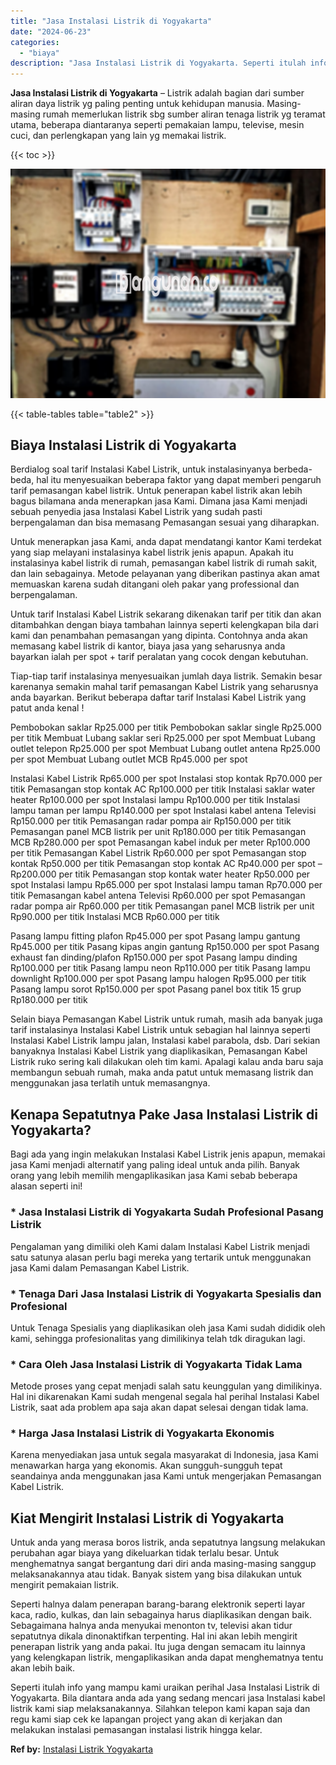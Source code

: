 ```yaml
---
title: "Jasa Instalasi Listrik di Yogyakarta"
date: "2024-06-23"
categories: 
  - "biaya"
description: "Jasa Instalasi Listrik di Yogyakarta. Seperti itulah info yang mampu kami uraikan perihal Jasa Instalasi Listrik di Yogyakarta. Bila diantara anda ada yang s..."
---
```


**Jasa Instalasi Listrik di Yogyakarta** – Listrik adalah bagian dari sumber aliran daya listrik yg paling penting untuk kehidupan manusia. Masing-masing rumah memerlukan listrik sbg sumber aliran tenaga listrik yg teramat utama, beberapa diantaranya seperti pemakaian lampu, televise, mesin cuci, dan perlengkapan yang lain yg memakai listrik.

{{< toc >}}

![Jasa Instalasi Listrik di Yogyakarta](/images/instalasi-listrik-murah10.png)

{{< table-tables table="table2" >}}

## Biaya Instalasi Listrik di Yogyakarta

Berdialog soal tarif Instalasi Kabel Listrik, untuk instalasinyanya berbeda-beda, hal itu menyesuaikan beberapa faktor yang dapat memberi pengaruh tarif pemasangan kabel listrik. Untuk penerapan kabel listrik akan lebih bagus bilamana anda menerapkan jasa Kami. Dimana jasa Kami menjadi sebuah penyedia jasa Instalasi Kabel Listrik yang sudah pasti berpengalaman dan bisa memasang Pemasangan sesuai yang diharapkan.

Untuk menerapkan jasa Kami, anda dapat mendatangi kantor Kami terdekat yang siap melayani instalasinya kabel listrik jenis apapun. Apakah itu instalasinya kabel listrik di rumah, pemasangan kabel listrik di rumah sakit, dan lain sebagainya. Metode pelayanan yang diberikan pastinya akan amat memuaskan karena sudah ditangani oleh pakar yang professional dan berpengalaman.

Untuk tarif Instalasi Kabel Listrik sekarang dikenakan tarif per titik dan akan ditambahkan dengan biaya tambahan lainnya seperti kelengkapan bila dari kami dan penambahan pemasangan yang dipinta. Contohnya anda akan memasang kabel listrik di kantor, biaya jasa yang seharusnya anda bayarkan ialah per spot + tarif peralatan yang cocok dengan kebutuhan.

Tiap-tiap tarif instalasinya menyesuaikan jumlah daya listrik. Semakin besar karenanya semakin mahal tarif pemasangan Kabel Listrik yang seharusnya anda bayarkan. Berikut beberapa daftar tarif Instalasi Kabel Listrik yang patut anda kenal !

Pembobokan saklar Rp25.000 per titik Pembobokan saklar single Rp25.000 per titik Membuat Lubang saklar seri Rp25.000 per spot Membuat Lubang outlet telepon Rp25.000 per spot Membuat Lubang outlet antena Rp25.000 per spot Membuat Lubang outlet MCB Rp45.000 per spot

Instalasi Kabel Listrik Rp65.000 per spot Instalasi stop kontak Rp70.000 per titik Pemasangan stop kontak AC Rp100.000 per titik Instalasi saklar water heater Rp100.000 per spot Instalasi lampu Rp100.000 per titik Instalasi lampu taman per lampu Rp140.000 per spot Instalasi kabel antena Televisi Rp150.000 per titik Pemasangan radar pompa air Rp150.000 per titik Pemasangan panel MCB listrik per unit Rp180.000 per titik Pemasangan MCB Rp280.000 per spot Pemasangan kabel induk per meter Rp100.000 per titik Pemasangan Kabel Listrik Rp60.000 per spot Pemasangan stop kontak Rp50.000 per titik Pemasangan stop kontak AC Rp40.000 per spot – Rp200.000 per titik Pemasangan stop kontak water heater Rp50.000 per spot Instalasi lampu Rp65.000 per spot Instalasi lampu taman Rp70.000 per titik Pemasangan kabel antena Televisi Rp60.000 per spot Pemasangan radar pompa air Rp60.000 per titik Pemasangan panel MCB listrik per unit Rp90.000 per titik Instalasi MCB Rp60.000 per titik

Pasang lampu fitting plafon Rp45.000 per spot Pasang lampu gantung Rp45.000 per titik Pasang kipas angin gantung Rp150.000 per spot Pasang exhaust fan dinding/plafon Rp150.000 per spot Pasang lampu dinding Rp100.000 per titik Pasang lampu neon Rp110.000 per titik Pasang lampu downlight Rp100.000 per spot Pasang lampu halogen Rp95.000 per titik Pasang lampu sorot Rp150.000 per spot Pasang panel box titik 15 grup Rp180.000 per titik

Selain biaya Pemasangan Kabel Listrik untuk rumah, masih ada banyak juga tarif instalasinya Instalasi Kabel Listrik untuk sebagian hal lainnya seperti Instalasi Kabel Listrik lampu jalan, Instalasi kabel parabola, dsb. Dari sekian banyaknya Instalasi Kabel Listrik yang diaplikasikan, Pemasangan Kabel Listrik ruko sering kali dilakukan oleh tim kami. Apalagi kalau anda baru saja membangun sebuah rumah, maka anda patut untuk memasang listrik dan menggunakan jasa terlatih untuk memasangnya.

## Kenapa Sepatutnya Pake Jasa Instalasi Listrik di Yogyakarta?

Bagi ada yang ingin melakukan Instalasi Kabel Listrik jenis apapun, memakai jasa Kami menjadi alternatif yang paling ideal untuk anda pilih. Banyak orang yang lebih memilih mengaplikasikan jasa Kami sebab beberapa alasan seperti ini!

### \* Jasa Instalasi Listrik di Yogyakarta Sudah Profesional Pasang Listrik

Pengalaman yang dimiliki oleh Kami dalam Instalasi Kabel Listrik menjadi satu satunya alasan perlu bagi mereka yang tertarik untuk menggunakan jasa Kami dalam Pemasangan Kabel Listrik.

### \* Tenaga Dari Jasa Instalasi Listrik di Yogyakarta Spesialis dan Profesional

Untuk Tenaga Spesialis yang diaplikasikan oleh jasa Kami sudah dididik oleh kami, sehingga profesionalitas yang dimilikinya telah tdk diragukan lagi.

### \* Cara Oleh Jasa Instalasi Listrik di Yogyakarta Tidak Lama

Metode proses yang cepat menjadi salah satu keunggulan yang dimilikinya. Hal ini dikarenakan Kami sudah mengenal segala hal perihal Instalasi Kabel Listrik, saat ada problem apa saja akan dapat selesai dengan tidak lama.

### \* Harga Jasa Instalasi Listrik di Yogyakarta Ekonomis

Karena menyediakan jasa untuk segala masyarakat di Indonesia, jasa Kami menawarkan harga yang ekonomis. Akan sungguh-sungguh tepat seandainya anda menggunakan jasa Kami untuk mengerjakan Pemasangan Kabel Listrik.

## Kiat Mengirit Instalasi Listrik di Yogyakarta


Untuk anda yang merasa boros listrik, anda sepatutnya langsung melakukan perubahan agar biaya yang dikeluarkan tidak terlalu besar. Untuk menghematnya sangat bergantung dari diri anda masing-masing sanggup melaksanakannya atau tidak. Banyak sistem yang bisa dilakukan untuk mengirit pemakaian listrik.

Seperti halnya dalam penerapan barang-barang elektronik seperti layar kaca, radio, kulkas, dan lain sebagainya harus diaplikasikan dengan baik. Sebagaimana halnya anda menyukai menonton tv, televisi akan tidur sepatutnya dikala dinonaktifkan terpenting. Hal ini akan lebih mengirit penerapan listrik yang anda pakai. Itu juga dengan semacam itu lainnya yang kelengkapan listrik, mengaplikasikan anda dapat menghematnya tentu akan lebih baik.

Seperti itulah info yang mampu kami uraikan perihal Jasa Instalasi Listrik di Yogyakarta. Bila diantara anda ada yang sedang mencari jasa Instalasi kabel listrik kami siap melaksanakannya. Silahkan telepon kami kapan saja dan regu kami siap cek ke lapangan project yang akan di kerjakan dan melakukan instalasi pemasangan instalasi listrik hingga kelar.

**Ref by:** [Instalasi Listrik Yogyakarta](https://id.wikipedia.org/wiki/Instalasi)
